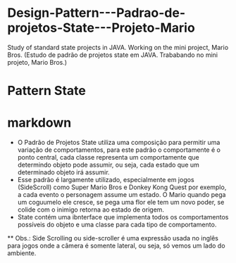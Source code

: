 # Design-Pattern---Padrao-de-projetos-State---Projeto-Mario
Study of standard state projects in JAVA. Working on the mini project, Mario Bros. (Estudo de padrão de projetos state em JAVA. Trababando no mini projeto, Mario Bros.)

# Pattern State

# markdown
* O Padrão de Projetos State utiliza uma composição para permitir uma variação de comportamentos, para este padrão o comportamente é o ponto central, cada classe representa um comportamente que determindo objeto pode assumir, ou seja, cada estado que um determinado objeto irá assumir.
* Esse padrão é largamente utilizado, especialmente em jogos (SideScroll) como Super Mario Bros e Donkey Kong Quest por exemplo, a cada evento o personagem assume um estado. O Mario quando pega um coguumelo ele cresce, se pega uma flor ele tem um novo poder, se colide com o inimigo retorna ao estado de origem.
* State contém uma ibnterface que implementa todos os comportamentos possíveis do objeto e uma classe para cada tipo de comportamento.

** Obs.: Side Scrolling ou side-scroller é uma expressão usada no inglês para jogos onde a câmera é somente lateral, ou seja, só vemos um lado do ambiente.


